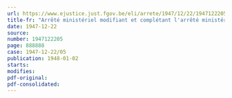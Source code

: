 ```yaml
---
url: https://www.ejustice.just.fgov.be/eli/arrete/1947/12/22/1947122205/justel
title-fr: "Arrêté ministériel modifiant et complétant l'arrêté ministériel du 6 janvier 1947 relatif à la livraison des produits laitiers"
date: 1947-12-22
source:
number: 1947122205
page: 888888
case: 1947-12-22/05
publication: 1948-01-02
starts:
modifies:
pdf-original:
pdf-consolidated:
---
```



